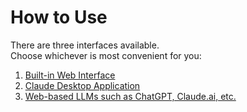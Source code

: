 # How to Use

There are three interfaces available.  
Choose whichever is most convenient for you:

 1. [Built-in Web Interface](web_interface.md)
 2. [Claude Desktop Application](claude_desktop.md)
 3. [Web-based LLMs such as ChatGPT, Claude.ai, etc.](web_llm.md)
